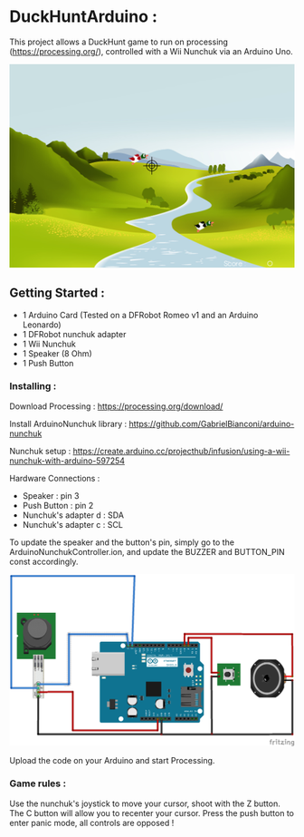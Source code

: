 # DuckHuntArduino :

This project allows a DuckHunt game to run on processing (https://processing.org/), controlled with a Wii Nunchuk via an Arduino Uno.

![Duck hunt](https://github.com/DaLeux/DuckHuntArduino/blob/master/Images/DuckHuntScreen.png)

## Getting Started :

- 1 Arduino Card (Tested on a DFRobot Romeo v1 and an Arduino Leonardo)
- 1 DFRobot nunchuk adapter
- 1 Wii Nunchuk
- 1 Speaker (8 Ohm)
- 1 Push Button

### Installing :

Download Processing : https://processing.org/download/

Install ArduinoNunchuk library :  https://github.com/GabrielBianconi/arduino-nunchuk

Nunchuk setup : https://create.arduino.cc/projecthub/infusion/using-a-wii-nunchuk-with-arduino-597254

Hardware Connections :

- Speaker : pin 3
- Push Button : pin 2
- Nunchuk's adapter d : SDA
- Nunchuk's adapter c : SCL

To update the speaker and the button's pin, simply go to the ArduinoNunchukController.ion, and update the BUZZER and BUTTON_PIN const accordingly.

![Arduino setup](https://github.com/DaLeux/DuckHuntArduino/blob/master/Images/DuckHuntFritzing.png)

Upload the code on your Arduino and start Processing.

### Game rules :

Use the nunchuk's joystick to move your cursor, shoot with the Z button. The C button will allow you to recenter your cursor. Press the push button to enter panic mode, all controls are opposed !
